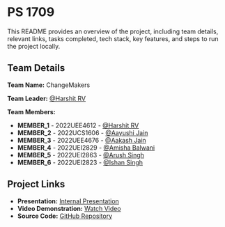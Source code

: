 # PS 1709

This README provides an overview of the project, including team details, relevant links, tasks completed, tech stack, key features, and steps to run the project locally.

## Team Details

**Team Name:** ChangeMakers

**Team Leader:** [@Harshit RV](https://github.com/Harshit-RV)

**Team Members:**

- **MEMBER_1** - 2022UEE4612 - [@Harshit RV](https://github.com/Harshit-RV)
- **MEMBER_2** - 2022UCS1606 - [@Aayushi Jain](https://github.com/iamaayushijain)
- **MEMBER_3** - 2022UEE4676 - [@Aakash Jain](https://github.com/Aakash-Gen)
- **MEMBER_4** - 2022UEI2829 - [@Amisha Balwani](https://github.com/amishabalwani)
- **MEMBER_5** - 2022UEI2863 - [@Arush Singh](https://github.com/arxs05)
- **MEMBER_6** - 2022UEI2823 - [@Ishan Singh](https://github.com/ishan-305)

## Project Links

- **Presentation:** [Internal Presentation](files/SIH2024_PPT_TEAM-ChaneMakers.pdf)
- **Video Demonstration:** [Watch Video](https://youtu.be/55aAkeafl3c)
- **Source Code:** [GitHub Repository](https://github.com/Harshit-RV/docvault)
